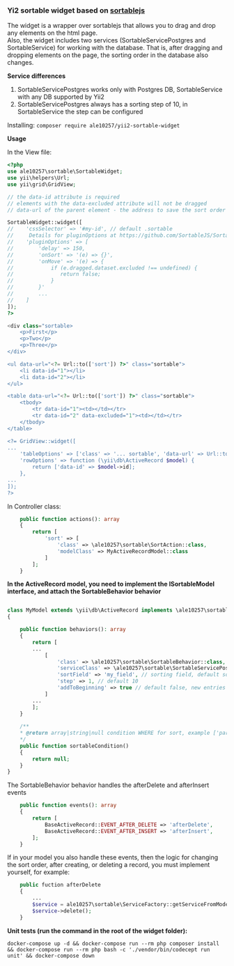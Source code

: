 ### Yi2 sortable widget based on <a href="https://github.com/SortableJS/Sortable">sortablejs</a>

The widget is a wrapper over sortablejs that allows you to drag and drop any elements on the html page.  
Also, the widget includes two services (SortableServicePostgres and SortableService) for working with the database. That is, after dragging and dropping elements on the page, the sorting order in the database also changes.

**Service differences**

1. SortableServicePostgres works only with Postgres DB, SortableService with any DB supported by Yii2
2. SortableServicePostgres always has a sorting step of 10, in SortableService the step can be configured

Installing: ```composer require ale10257/yii2-sortable-widget```

**Usage**

In the View file:

```php
<?php
use ale10257\sortable\SortableWidget;
use yii\helpers\Url;
use yii\grid\GridView;

// the data-id attribute is required
// elements with the data-excluded attribute will not be dragged
// data-url of the parent element - the address to save the sort order after dragging

SortableWidget::widget([
//    'cssSelector' => '#my-id', // default .sortable
//     Details for pluginOptions at https://github.com/SortableJS/Sortable
//    'pluginOptions' => [
//        'delay' => 150, 
//        'onSort' => '(e) => {}',
//        'onMove' => '(e) => {
//            if (e.dragged.dataset.excluded !== undefined) {
//               return false;
//            }
//        }'  
//        ...
//    ]
]);
?>

<div class="sortable>
    <p>First</p>
    <p>Two</p>
    <p>Three</p>
</div>

<ul data-url="<?= Url::to(['sort']) ?>" class="sortable">
    <li data-id="1"></li>
    <li data-id="2"></li>
</ul>

<table data-url="<?= Url::to(['sort']) ?>" class="sortable">
    <tbody>
        <tr data-id="1"><td></td></tr>
        <tr data-id="2" data-excluded="1"><td></td></tr>
    </tbody>
</table>

<?= GridView::widget([
...
    'tableOptions' => ['class' => '... sortable', 'data-url' => Url::to(['sort'])],
    'rowOptions' => function (\yii\db\ActiveRecord $model) {
        return ['data-id' => $model->id];
    },
...
]);
?>
```

In Controller class:

```php
    public function actions(): array
    {
        return [
            'sort' => [
                'class' => \ale10257\sortable\SortAction::class,
                'modelClass' => MyActiveRecordModel::class
            ]
        ];
    }
```

**In the ActiveRecord model, you need to implement the ISortableModel interface, and attach the SortableBehavior behavior**
```php

class MyModel extends \yii\db\ActiveRecord implements \ale10257\sortable\ISortableModel 
{

    public function behaviors(): array
    {
        return [
        ...
            [
                'class' => \ale10257\sortable\SortableBehavior::class,
                'serviceClass' => \ale10257\sortable\SortableServicePostgres::class // default SortableService,
                'sortField' => 'my_field', // sorting field, default sort
                'step' => 1, // default 10
                'addToBeginning' => true // default false, new entries are added to the end of the list
            ]
        ...    
        ];
    }
    
    /**
    * @return array|string|null condition WHERE for sort, example ['parent_id' => $this->parent_id]
    */
    public function sortableCondition() 
    {
        return null;
    }
}
```

The SortableBehavior behavior handles the afterDelete and afterInsert events
```php
    public function events(): array
    {
        return [
            BaseActiveRecord::EVENT_AFTER_DELETE => 'afterDelete',
            BaseActiveRecord::EVENT_AFTER_INSERT => 'afterInsert',
        ];
    }
```

If in your model you also handle these events, then the logic for changing the sort order, after creating, or deleting a record, you must implement yourself, for example:

```php
    public fuction afterDelete
    {
        ...
        $service = ale10257\sortable\ServiceFactory::getServiceFromModel($this);
        $service->delete();
    }

```

**Unit tests (run the command in the root of the widget folder):**

```
docker-compose up -d && docker-compose run --rm php composer install && docker-compose run --rm php bash -c './vendor/bin/codecept run unit' && docker-compose down
```

